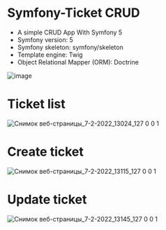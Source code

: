 # Symfony-Ticket CRUD
  
  <ul>
  <li>A simple CRUD App With Symfony 5 </li>
  <li>Symfony version: 5</li>
  <li>Symfony skeleton: symfony/skeleton</li>
  <li>Template engine: Twig</li>
  <li>Object Relational Mapper (ORM): Doctrine</li>
</ul>

  
![image](https://user-images.githubusercontent.com/74569011/152699886-31529597-81ca-4fe9-8c05-2d43334cf4e1.png)

# Ticket list 
![Снимок веб-страницы_7-2-2022_13024_127 0 0 1](https://user-images.githubusercontent.com/74569011/152766765-66a5a0b9-7cfb-4784-8ede-4361b976b09c.jpeg)

# Create ticket
![Снимок веб-страницы_7-2-2022_13115_127 0 0 1](https://user-images.githubusercontent.com/74569011/152767239-1959a47e-3b01-406c-9ccf-2fa30e406b36.jpeg)

# Update ticket
![Снимок веб-страницы_7-2-2022_13145_127 0 0 1](https://user-images.githubusercontent.com/74569011/152767550-b6306377-0abd-4a01-8d8d-80a5bde5c951.jpeg)
